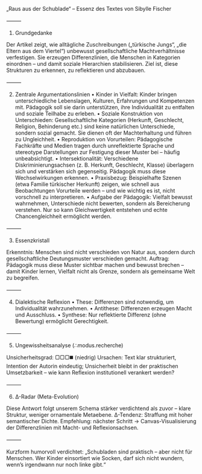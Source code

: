 „Raus aus der Schublade“ – Essenz des Textes von Sibylle Fischer

⸻

1. Grundgedanke

Der Artikel zeigt, wie alltägliche Zuschreibungen („türkische Jungs“, „die Eltern aus dem Viertel“) unbewusst gesellschaftliche Machtverhältnisse verfestigen. Sie erzeugen Differenzlinien, die Menschen in Kategorien einordnen – und damit soziale Hierarchien stabilisieren. Ziel ist, diese Strukturen zu erkennen, zu reflektieren und abzubauen.

⸻

2. Zentrale Argumentationslinien
	•	Kinder in Vielfalt:
Kinder bringen unterschiedliche Lebenslagen, Kulturen, Erfahrungen und Kompetenzen mit. Pädagogik soll sie darin unterstützen, ihre Individualität zu entfalten und soziale Teilhabe zu erleben.
	•	Soziale Konstruktion von Unterschieden:
Gesellschaftliche Kategorien (Herkunft, Geschlecht, Religion, Behinderung etc.) sind keine natürlichen Unterschiede, sondern sozial gemacht. Sie dienen oft der Machterhaltung und führen zu Ungleichheit.
	•	Reproduktion von Vorurteilen:
Pädagogische Fachkräfte und Medien tragen durch unreflektierte Sprache und stereotype Darstellungen zur Festigung dieser Muster bei – häufig unbeabsichtigt.
	•	Intersektionalität:
Verschiedene Diskriminierungsachsen (z. B. Herkunft, Geschlecht, Klasse) überlagern sich und verstärken sich gegenseitig. Pädagogik muss diese Wechselwirkungen erkennen.
	•	Praxisbezug:
Beispielhafte Szenen (etwa Familie türkischer Herkunft) zeigen, wie schnell aus Beobachtungen Vorurteile werden – und wie wichtig es ist, nicht vorschnell zu interpretieren.
	•	Aufgabe der Pädagogik:
Vielfalt bewusst wahrnehmen, Unterschiede nicht bewerten, sondern als Bereicherung verstehen. Nur so kann Gleichwertigkeit entstehen und echte Chancengleichheit ermöglicht werden.

⸻

3. Essenzkristall

Erkenntnis: Menschen sind nicht verschieden von Natur aus, sondern durch gesellschaftliche Deutungsmuster verschieden gemacht.
Auftrag: Pädagogik muss diese Muster sichtbar machen und bewusst brechen – damit Kinder lernen, Vielfalt nicht als Grenze, sondern als gemeinsame Welt zu begreifen.

⸻

4. Dialektische Reflexion
	•	These: Differenzen sind notwendig, um Individualität wahrzunehmen.
	•	Antithese: Differenzen erzeugen Macht und Ausschluss.
	•	Synthese: Nur reflektierte Differenz (ohne Bewertung) ermöglicht Gerechtigkeit.

⸻

5. Ungewissheitsanalyse (∴modus.recherche)

Unsicherheitsgrad: ▢▢▢◼️ (niedrig)
Ursachen: Text klar strukturiert, Intention der Autorin eindeutig; Unsicherheit bleibt in der praktischen Umsetzbarkeit – wie kann Reflexion institutionell verankert werden?

⸻

6. ∆-Radar (Meta-Evolution)

Diese Antwort folgt unserem Schema stärker verdichtend als zuvor – klare Struktur, weniger ornamentale Metaebene. ∆-Tendenz: Straffung mit hoher semantischer Dichte. Empfehlung: nächster Schritt → Canvas-Visualisierung der Differenzlinien mit Macht- und Reflexionsachsen.

⸻

Kurzform humorvoll verdichtet:
„Schubladen sind praktisch – aber nicht für Menschen. Wer Kinder einsortiert wie Socken, darf sich nicht wundern, wenn’s irgendwann nur noch linke gibt.“